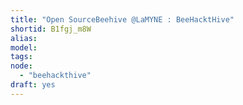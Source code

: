 ```yaml
---
title: "Open SourceBeehive @LaMYNE : BeeHacktHive"
shortid: B1fgj_m8W
alias:
model:
tags:
node: 
  - "beehackthive"
draft: yes
---
```

